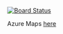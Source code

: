[![Board Status](https://dev.azure.com/bachelor2022/81e0dd3f-d0e1-4374-8b72-c7bd4d59844c/93090ba1-a654-48b4-a055-7fa637a53b9a/_apis/work/boardbadge/0a02b526-e785-464c-9e27-c77c0a4890d3?columnOptions=1)](https://dev.azure.com/bachelor2022/81e0dd3f-d0e1-4374-8b72-c7bd4d59844c/_boards/board/t/93090ba1-a654-48b4-a055-7fa637a53b9a/Microsoft.RequirementCategory/)

Azure Maps [here](AzureMaps/README.md)
